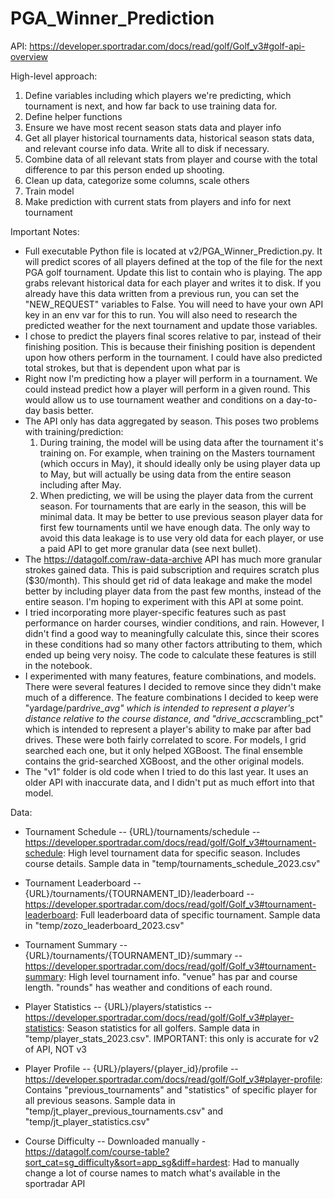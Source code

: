 # PGA_Winner_Prediction

API: https://developer.sportradar.com/docs/read/golf/Golf_v3#golf-api-overview

High-level approach:
1. Define variables including which players we're predicting, which tournament is next, and how far back to use training data for.
2. Define helper functions
3. Ensure we have most recent season stats data and player info
4. Get all player historical tournaments data, historical season stats data, and relevant course info data. Write all to disk if necessary.
5. Combine data of all relevant stats from player and course with the total difference to par this person ended up shooting.
6. Clean up data, categorize some columns, scale others
7. Train model
8. Make prediction with current stats from players and info for next tournament



Important Notes:
- Full executable Python file is located at v2/PGA_Winner_Prediction.py. It will predict scores of all players defined at the top of the file for the next PGA golf
    tournament. Update this list to contain who is playing. The app grabs relevant historical data for each player and writes it to disk. If you already have this data written from a previous run, you can set the "NEW_REQUEST" variables to False. You will need to have your own API key in an env var for this to run. You will also need to research the predicted weather for the next tournament and update those variables.
- I chose to predict the players final scores relative to par, instead of their finishing position. This is because their finishing position is dependent upon
    how others perform in the tournament. I could have also predicted total strokes, but that is dependent upon what par is
- Right now I'm predicting how a player will perform in a tournament. We could instead predict how a player will perform in a given round. This would allow us to use
    tournament weather and conditions on a day-to-day basis better.
- The API only has data aggregated by season. This poses two problems with training/prediction:
    1. During training, the model will be using data after the tournament it's training on. For example, when training on the Masters tournament (which occurs in May),
        it should ideally only be using player data up to May, but will actually be using data from the entire season including after May.
    2. When predicting, we will be using the player data from the current season. For tournaments that are early in the season, this will be minimal data.
        It may be better to use previous season player data for first few tournaments until we have enough data.
    The only way to avoid this data leakage is to use very old data for each player, or use a paid API to get more granular data (see next bullet).
- The https://datagolf.com/raw-data-archive API has much more granular strokes gained data. This is paid subscription and requires scratch plus ($30/month). This
    should get rid of data leakage and make the model better by including player data from the past few months, instead of the entire season. I'm hoping to experiment
    with this API at some point.
- I tried incorporating more player-specific features such as past performance on harder courses, windier conditions, and rain. However, I didn't find a good way to 
    meaningfully calculate this, since their scores in these conditions had so many other factors attributing to them, which ended up being very noisy. The code to
    calculate these features is still in the notebook.
- I experimented with many features, feature combinations, and models. There were several features I decided to remove since they didn't make much of a difference. The
    feature combinations I decided to keep were "yardage/par*drive_avg" which is intended to represent a player's distance relative to the course distance, and
    "drive_acc*scrambling_pct" which is intended to represent a player's ability to make par after bad drives. These were both fairly correlated to score. For models,
    I grid searched each one, but it only helped XGBoost. The final ensemble contains the grid-searched XGBoost, and the other original models.
- The "v1" folder is old code when I tried to do this last year. It uses an older API with inaccurate data, and I didn't put as much effort into that model.


Data:
- Tournament Schedule -- {URL}/tournaments/schedule -- https://developer.sportradar.com/docs/read/golf/Golf_v3#tournament-schedule:
        High level tournament data for specific season. Includes course details. Sample data in "temp/tournaments_schedule_2023.csv"

- Tournament Leaderboard -- {URL}/tournaments/{TOURNAMENT_ID}/leaderboard -- https://developer.sportradar.com/docs/read/golf/Golf_v3#tournament-leaderboard:
        Full leaderboard data of specific tournament. Sample data in "temp/zozo_leaderboard_2023.csv"
    
- Tournament Summary -- {URL}/tournaments/{TOURNAMENT_ID}/summary -- https://developer.sportradar.com/docs/read/golf/Golf_v3#tournament-summary:
        High level tournament info. "venue" has par and course length. "rounds" has weather and conditions of each round.
    
- Player Statistics -- {URL}/players/statistics -- https://developer.sportradar.com/docs/read/golf/Golf_v3#player-statistics:
        Season statistics for all golfers. Sample data in "temp/player_stats_2023.csv". IMPORTANT: this only is accurate for v2 of API, NOT v3
    
- Player Profile -- {URL}/players/{player_id}/profile -- https://developer.sportradar.com/docs/read/golf/Golf_v3#player-profile:
        Contains "previous_tournaments" and "statistics" of specific player for all previous seasons. Sample data in "temp/jt_player_previous_tournaments.csv" and 
        "temp/jt_player_statistics.csv"

- Course Difficulty -- Downloaded manually - https://datagolf.com/course-table?sort_cat=sg_difficulty&sort=app_sg&diff=hardest:
        Had to manually change a lot of course names to match what's available in the sportradar API